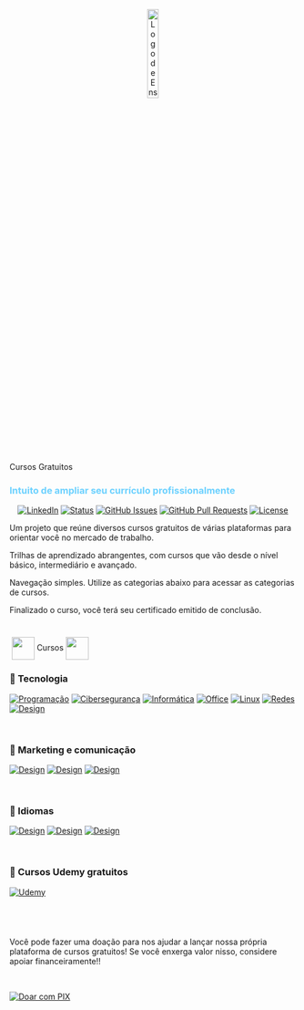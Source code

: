 <p align="center">
 <img src="https://maiscursosgratis.com.br/assets/img/logo.svg" alt="Logo de Ensino" width="20%"></a>
</p>
<div>
<span>Cursos Gratuitos</span><h3 style="color: #6bd1ff">Intuito de ampliar seu currículo profissionalmente</h3></div>
<div align="center">

  [![LinkedIn](https://img.shields.io/badge/LinkedIn-Connect-blue.svg?style=social&logo=linkedin)](https://www.linkedin.com/in/francisco-taylon-da-silva-534886250/)
  [![Status](https://img.shields.io/badge/status-ativo-success.svg)]()
  [![GitHub Issues](https://img.shields.io/github/issues/marcustechs/free-way.svg)](https://github.com/Taylon-00/Cursos-Gratuitos)
  [![GitHub Pull Requests](https://img.shields.io/github/issues-pr/marcustechs/free-way.svg)](https://github.com/Taylon-00/Cursos-Gratuitos)
  [![License](https://img.shields.io/badge/licença-MIT-blue.svg)](http://creativecommons.org/publicdomain/zero/1.0/)

</div>
Um projeto que reúne diversos cursos gratuitos de várias plataformas para orientar você no mercado de trabalho.</p>
Trilhas de aprendizado abrangentes, com cursos que vão desde o nível básico, intermediário e avançado.</p>
Navegação simples. Utilize as categorias abaixo para acessar as categorias de cursos.</p>
Finalizado o curso, você terá seu certificado emitido de conclusão.</p>

<!-- Linha de Espaço -->
<h1></h1>
<!-- Fim da Linha de Espaço -->

<img align="center">
  <img src="https://github.com/MarcusTechs/Free-way/assets/138902771/c8286843-644d-4da5-b939-a9102e187bb4" alt="" width="40px" style="vertical-align: middle;">
Cursos
  <img src="https://github.com/MarcusTechs/Free-way/assets/138902771/c8286843-644d-4da5-b939-a9102e187bb4" alt="" width="40px" style="vertical-align: middle;">


### 🔹 Tecnologia

[![Programação](https://img.shields.io/badge/Programa%C3%A7%C3%A3o-black?style=for-the-badge&logo=scala)](https://github.com/Taylon-00/Cursos-Gratuitos/blob/main/Programa%C3%A7%C3%A3o.md)
[![Cibersegurança](https://img.shields.io/badge/Ciberseguran%C3%A7a-black?style=for-the-badge&logo=Kalilinux)](https://github.com/Taylon-00/Cursos-Gratuitos/blob/main/Ciberseguran%C3%A7a.md)
[![Informática](https://img.shields.io/badge/informatica-black?style=for-the-badge&logo=windows)](https://github.com/Taylon-00/Cursos-Gratuitos/blob/main/Informatica.md)
[![Office](https://img.shields.io/badge/Office-black?style=for-the-badge&logo=microsoftoffice)](https://github.com/Taylon-00/Cursos-Gratuitos/blob/main/Pacotes%20Office.md)
[![Linux](https://img.shields.io/badge/Linux%20(Em%20Breve)-black?style=for-the-badge&logo=Linux)]()
[![Redes](https://img.shields.io/badge/Redes-black?style=for-the-badge&logo=Cloudflare)](https://github.com/Taylon-00/Cursos-Gratuitos/blob/main/Redes.md)
[![Design](https://img.shields.io/badge/Design-black?style=for-the-badge&logo=adobePhotoshop)](https://github.com/Taylon-00/Cursos-Gratuitos/blob/main/Design.md)

<br>

### 🔸 Marketing e comunicação

[![Design](https://img.shields.io/badge/Marketing%20Digital-darkblue?style=for-the-badge&logo=blogger)](https://github.com/Taylon-00/Cursos-Gratuitos/blob/main/Marketing.md)
[![Design](https://img.shields.io/badge/Orat%C3%B3ria-darkblue?style=for-the-badge&logo=wechat)](https://github.com/Taylon-00/Cursos-Gratuitos/blob/main/Oratoria.md)
[![Design](https://img.shields.io/badge/Midias%20Sociais%20(Em%20Breve)-darkblue?style=for-the-badge&logo=instagram)](https://github.com/MarcusTechs/Free-way/blob/main/MidiasSociais.md)

<br>

### 🔹 Idiomas

[![Design](https://img.shields.io/badge/Ingl%C3%AAs-610B5E?style=for-the-badge&logo=ghost)](https://github.com/Taylon-00/Cursos-Gratuitos/blob/main/Idiomas.md)
[![Design](https://img.shields.io/badge/Italiano%20(Em%20Breve)-610B5E?style=for-the-badge&logo=ghost&logoColor=red)](https://github.com/MarcusTechs/Free-way/blob/main/Italiano.md)
[![Design](https://img.shields.io/badge/Espanhol%20(Em%20Breve)-610B5E?style=for-the-badge&logo=ghost&logoColor=yellow)](https://github.com/MarcusTechs/Free-way/blob/main/Espanhol.md)

<br>

### 🔸 Cursos Udemy gratuitos

[![Udemy](https://img.shields.io/badge/Udemy-black?style=for-the-badge&logo=udemy&logoColor=white&color=purple)](https://github.com/Taylon-00/Cursos-Gratuitos/blob/main/Udemy.md)

<!-- Linha de Espaço -->
<h1></h1>
<!-- Fim da Linha de Espaço -->

<br>

Você pode fazer uma doação para nos ajudar a lançar nossa própria plataforma de cursos gratuitos!
Se você enxerga valor nisso, considere apoiar financeiramente!!

<br>

[![Doar com PIX](https://img.shields.io/badge/Doar%20com-PIX-purple.svg?style=for-the-badge)]()

